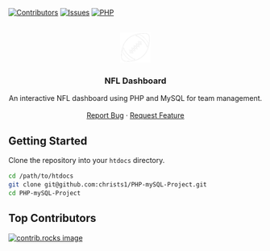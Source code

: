 
<a id="readme-top"></a>

[![Contributors][contributors-shield]][contributors-url] [![Issues][issues-shield]][issues-url] [![PHP][PHP]][php-url]

<br />
<div align="center">

  <a href="https://github.com/christs1/PHP-mySQL-Project">
    <img src="/img/svg/football-white.svg" alt="Logo" height="60">
  </a>

  <h3 align="center">NFL Dashboard</h3>

  <p align="center">
    An interactive NFL dashboard using PHP and MySQL for team management.
    <br />
    <br />
    <a href="https://github.com/christs1/PHP-mySQL-Project/issues/new?labels=bug&template=bug-report---.md">Report Bug</a>
    ·
    <a href="https://github.com/christs1/PHP-mySQL-Project/issues/new?labels=enhancement&template=feature-request---.md">Request Feature</a>
  </p>
</div>

<!-- GETTING STARTED -->
## Getting Started

Clone the repository into your `htdocs` directory.

```bash
cd /path/to/htdocs
git clone git@github.com:christs1/PHP-mySQL-Project.git
cd PHP-mySQL-Project
```

## Top Contributors

<a href="https://github.com/christs1/PHP-mySQL-Project/graphs/contributors">
  <img src="https://contrib.rocks/image?repo=christs1/PHP-mySQL-Project" alt="contrib.rocks image" />
</a>

<!-- MARKDOWN LINKS & IMAGES -->
[contributors-shield]: https://img.shields.io/github/contributors/christs1/PHP-mySQL-Project.svg?style=for-the-badge
[contributors-url]: https://github.com/christs1/PHP-mySQL-Project/graphs/contributors
[issues-shield]: https://img.shields.io/github/issues/christs1/PHP-mySQL-Project.svg?style=for-the-badge
[issues-url]: https://github.com/christs1/PHP-mySQL-Project/issues

[PHP]: https://img.shields.io/badge/php-000000?style=for-the-badge&logo=php
[php-url]: https://www.php.net/
